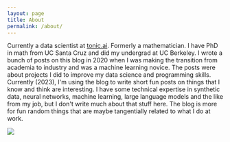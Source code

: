 ```yaml
---
layout: page
title: About
permalink: /about/
---
```


Currently a data scientist at [tonic.ai](https://tonic.ai). Formerly a mathematician. I have PhD in math from UC Santa Cruz and did my undergrad at UC Berkeley. I wrote a bunch of posts on this blog in 2020 when I was making the transition from academia to industry and was a machine learning novice. The posts were about projects I did to improve my data science and programming skills. Currently (2023), I'm using the blog to write short fun posts on things that I know and think are interesting. I have some technical expertise in synthetic data, neural networks, machine learning, large language models and the like from my job, but I don't write much about that stuff here. The blog is more for fun random things that are maybe tangentially related to what I do at work.

![](https://projecteuler.net/profile/JoeFerrara.png)
